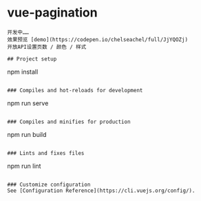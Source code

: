 # vue-pagination
```
开发中……
效果预览 [demo](https://codepen.io/chelseachel/full/JjYQOZj)
开放API设置页数 / 颜色 / 样式

## Project setup
```
npm install
```

### Compiles and hot-reloads for development
```
npm run serve
```

### Compiles and minifies for production
```
npm run build
```

### Lints and fixes files
```
npm run lint
```

### Customize configuration
See [Configuration Reference](https://cli.vuejs.org/config/).

